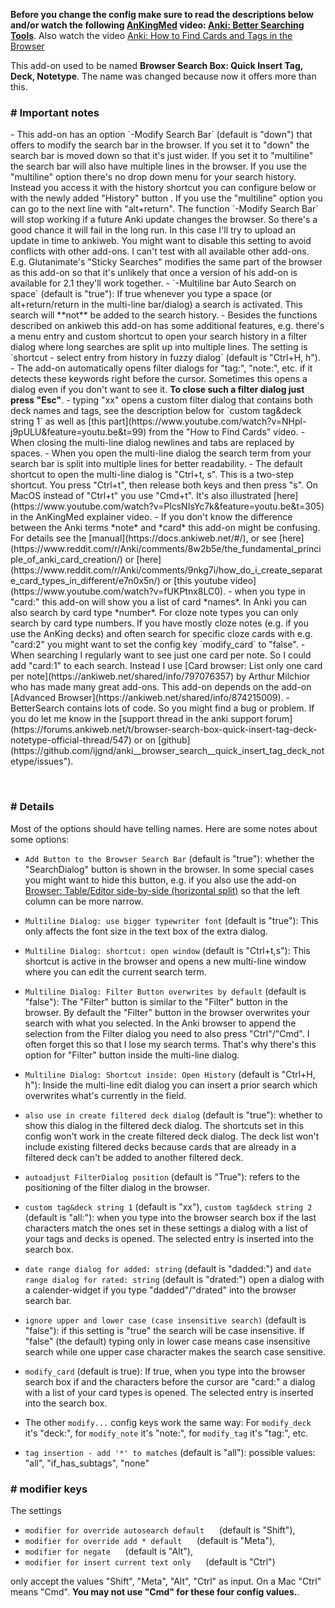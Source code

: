 <b>Before you change the config make sure to read the descriptions below and/or watch the 
following [AnKingMed](https://www.ankingmed.com/) video: 
[Anki: Better Searching Tools](https://www.youtube.com/watch?v=PlcsNIsYc7k)</b>. Also watch
the video [Anki: How to Find Cards and Tags in the Browser](https://www.youtube.com/watch?v=NHpl-j9pULU)

This add-on used to be named <b>Browser Search Box: Quick Insert Tag, Deck, Notetype</b>. The name
was changed because now it offers more than this.

<h3># Important notes</h3>
- This add-on has an option `-Modify Search Bar` (default is "down") that offers to modify the 
search bar in the browser. If you set it to "down" the search bar is moved down so that it's just
wider. If you set it to "multiline" the search bar will also have multiple lines in the
browser. If you use the "multiline" option there's no drop down menu for your search history. 
Instead you access it with the history shortcut you can configure below or with the newly 
added "History" button . If you use the "multiline" option you can go to the next line with 
"alt+return".
The function `-Modify Search Bar` will stop working if a future Anki update changes the browser. 
So there's a good chance it will fail in the long run. In this case I'll try to upload an 
update in time to ankiweb.
You might want to disable this setting to avoid conflicts with other add-ons. I can't test with
all available other add-ons. E.g. Glutanimate's "Sticky Searches" modifies the same part of the 
browser as this add-on so that it's unlikely that once a version of his add-on is available for 2.1 
they'll work together.
- `-Multiline bar Auto Search on space` (default is "true"): If true whenever you type a space (or
alt+return/return in the multi-line bar/dialog) a search is activated. This search will **not**
be added to the search history. 
- Besides the functions described on ankiweb this add-on has some additional features, e.g. there's
a menu entry and custom shortcut to open your search history in a filter dialog where long searches 
are split up into multiple lines. The setting is 
`shortcut - select entry from history in fuzzy dialog` (default is "Ctrl+H, h").
- The add-on automatically opens filter dialogs for "tag:", "note:", etc. if it detects these
keywords right before the cursor. Sometimes this opens a dialog even if you don't want to see it.
<b>To close such a filter dialog just press "Esc"</b>.
- typing "xx" opens a custom filter dialog that contains both deck names and tags, see the 
description below for `custom tag&deck string 1` as well as 
[this part](https://www.youtube.com/watch?v=NHpl-j9pULU&feature=youtu.be&t=99) from the 
"How to Find Cards" video.
- When closing the multi-line dialog newlines and tabs are replaced by spaces.
- When you open the multi-line dialog the search term from your search bar is split into multiple
lines for better readability.
- The default shortcut to open the multi-line dialog is "Ctrl+t, s". This is a two-step shortcut.
You press "Ctrl+t", then release both keys and then press "s". On MacOS instead of "Ctrl+t" you 
use "Cmd+t". It's also illustrated [here](https://www.youtube.com/watch?v=PlcsNIsYc7k&feature=youtu.be&t=305)
in the AnKingMed explainer video.
- If you don't know the difference between the Anki terms *note* and *card* this add-on might be 
confusing. For details see the [manual](https://docs.ankiweb.net/#/), or see 
[here](https://www.reddit.com/r/Anki/comments/8w2b5e/the_fundamental_principle_of_anki_card_creation/) 
or 
[here](https://www.reddit.com/r/Anki/comments/9nkg7i/how_do_i_create_separate_card_types_in_different/e7n0x5n/) or [this youtube video](https://www.youtube.com/watch?v=fUKPtnx8LC0).
- when you type in "card:" this add-on will show you a list of card *names*. In Anki you can also
search by card type *number*. For cloze note types you can only search by card type numbers. If 
you have mostly cloze notes (e.g. if you use the AnKing decks) and often search for specific 
cloze cards with e.g. "card:2" you might want to set the config key `modify_card` to "false".
- When searching I regularly want to see just one card per note. So I could add "card:1" to each search. 
Instead I use [Card browser: List only one card per note](https://ankiweb.net/shared/info/797076357) 
by Arthur Milchior who has made many great add-ons. This add-on depends on the add-on 
[Advanced Browser](https://ankiweb.net/shared/info/874215009).
- BetterSearch contains lots of code. So you might find a bug or problem. If you do let me know
in the [support thread in the anki support forum](https://forums.ankiweb.net/t/browser-search-box-quick-insert-tag-deck-notetype-official-thread/547) or on [github](https://github.com/ijgnd/anki__browser_search__quick_insert_tag_deck_notetype/issues").

&nbsp;

<h3># Details</h3>
Most of the options should have telling names. Here are some notes about some options:

- `Add Button to the Browser Search Bar` (default is "true"): whether the "SearchDialog" 
button is shown in the browser. In some special cases you might want to hide this button, e.g.
if you also use the add-on
[Browser: Table/Editor side-by-side (horizontal split)](https://ankiweb.net/shared/info/831846358)
so that the left column can be more narrow.
- `Multiline Dialog: use bigger typewriter font` (default is "true"): This only affects the font 
size in the text box of the extra dialog.
- `Multiline Dialog: shortcut: open window` (default is "Ctrl+t,s"): This shortcut is 
active in the browser and opens a new multi-line window where you can edit the current 
search term.
- `Multiline Dialog: Filter Button overwrites by default` (default is "false"): The "Filter"
button is similar to the "Filter" button in the browser. By default the "Filter" button in the browser
overwrites your search with what you selected. In the Anki browser to append the selection from
the Filter dialog you need to also press "Ctrl"/"Cmd". I often forget this so that I lose 
my search terms. That's why there's this option for "Filter" button inside the multi-line dialog.
- `Multiline Dialog: Shortcut inside: Open History` (default is "Ctrl+H, h"): Inside the multi-line
edit dialog you can insert a prior search which overwrites what's currently in the field.

- `also use in create filtered deck dialog` (default is "true"): whether to show this dialog in the 
filtered deck dialog. The shortcuts set in this config won't work in the create filtered deck 
dialog. 
The deck list won't include existing filtered decks because cards that are already in a filtered 
deck can't be added to another filtered deck.

- `autoadjust FilterDialog position` (default is "True"): refers to the positioning of the filter
dialog in the browser.

- `custom tag&deck string 1` (default is "xx"), `custom tag&deck string 2` (default is "all:"): when 
you type into the browser search box if the last characters match the ones set in these settings 
a dialog with a list of your tags and decks is opened. The selected entry is inserted into the 
search box.

- `date range dialog for added: string` (default is "dadded:") and 
`date range dialog for rated: string` (default is "drated:") open a dialog with a calender-widget
if you type "dadded"/"drated" into the browser search bar.

- `ignore upper and lower case (case insensitive search)` (default is "false"): if this setting 
is "true" the search will be case insensitive. If "false" (the default) typing only in lower case 
means case insensitive search while one upper case character makes the search case sensitive.

- `modify_card` (default is true): If true, when you type into the browser search box if and the 
characters before the cursor are "card:" a dialog with a list of your card types is opened. 
The selected entry is inserted into the search box.
- The other `modify...` config keys work the same way: For `modify_deck` it's "deck:", for 
`modify_note` it's "note:", for `modify_tag` it's "tag:", etc. 

- `tag insertion - add '*' to matches` (default is "all"): possible values: "all", "if_has_subtags",
"none"

<h3># modifier keys</h3>
The settings

-  `modifier for override autosearch default`&nbsp;&nbsp;&nbsp;&nbsp;&nbsp;&nbsp;(default is "Shift"), 
-  `modifier for override add * default`&nbsp;&nbsp;&nbsp;&nbsp;&nbsp;&nbsp;(default is "Meta"), 
-  `modifier for negate`&nbsp;&nbsp;&nbsp;&nbsp;&nbsp;&nbsp;(default is "Alt"),
-  `modifier for insert current text only`&nbsp;&nbsp;&nbsp;&nbsp;&nbsp;&nbsp;(default is "Ctrl")

only accept the values "Shift", "Meta", "Alt", "Ctrl" as input. On a Mac "Ctrl" means "Cmd". 
**You may not use "Cmd" for these four config values.**.
